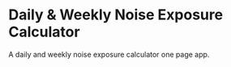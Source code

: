 # Daily & Weekly Noise Exposure Calculator

A daily and weekly noise exposure calculator one page app.
